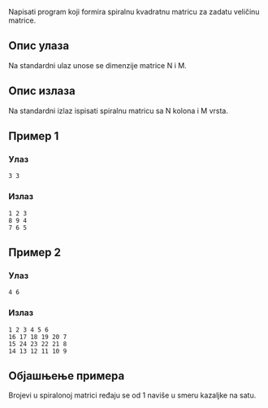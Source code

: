 Napisati program koji formira spiralnu kvadratnu matricu za zadatu veličinu matrice.

## Опис улаза

Na standardni ulaz unose se dimenzije matrice N i M.

## Опис излаза

Na standardni izlaz ispisati spiralnu matricu sa N kolona i M vrsta.

## Пример 1

### Улаз

~~~
3 3
~~~

### Излаз

~~~
1 2 3
8 9 4
7 6 5
~~~

## Пример 2

### Улаз

~~~
4 6
~~~

### Излаз

~~~
1 2 3 4 5 6
16 17 18 19 20 7
15 24 23 22 21 8
14 13 12 11 10 9
~~~

## Објашњење примера

Brojevi u spiralonoj matrici ređaju se od 1 naviše u smeru kazaljke na satu.